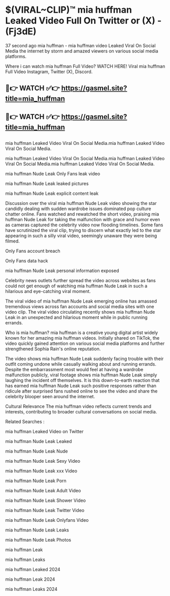 # $(VIRAL~CLIP)™ mia huffman Leaked Video Full On Twitter or (X) -(Fj3dE)
37 second ago mia huffman - mia huffman video Leaked Viral On Social Media the internet by storm and amazed viewers on various social media platforms.

Where i can watch mia huffman Full Video? WATCH HERE! Viral mia huffman Full Video Instagram, Twitter (X), Discord.

## 🔴👉 WATCH ✅👉 https://gasmel.site?title=mia_huffman
## 🔴👉 WATCH ✅👉 https://gasmel.site?title=mia_huffman
##
mia huffman Leaked Video Viral On Social Media.mia huffman Leaked Video Viral On Social Media.

mia huffman Leaked Video Viral On Social Media.mia huffman Leaked Video Viral On Social Media.mia huffman Leaked Video Viral On Social Media.

mia huffman Nude Leak Only Fans leak video

mia huffman Nude Leak leaked pictures

mia huffman Nude Leak explicit content leak

Discussion over the viral mia huffman Nude Leak video showing the star candidly dealing with sudden wardrobe issues dominated pop culture chatter online. Fans watched and rewatched the short video, praising mia huffman Nude Leak for taking the malfunction with grace and humor even as cameras captured the celebrity video now flooding timelines. Some fans have scrutinized the viral clip, trying to discern what exactly led to the star appearing in such a silly viral video, seemingly unaware they were being filmed.


Only Fans account breach

Only Fans data hack

mia huffman Nude Leak personal information exposed

Celebrity news outlets further spread the video across websites as fans could not get enough of watching mia huffman Nude Leak in such a hilarious and eye-catching viral moment.


The viral video of mia huffman Nude Leak emerging online has amassed tremendous views across fan accounts and social media sites with one video clip. The viral video circulating recently shows mia huffman Nude Leak in an unexpected and hilarious moment while in public running errands.


Who is mia huffman? mia huffman is a creative young digital artist widely known for her amazing mia huffman videos. Initially shared on TikTok, the video quickly gained attention on various social media platforms and further strengthened Sophia Rain's online reputation.

The video shows mia huffman Nude Leak suddenly facing trouble with their outfit coming undone while casually walking about and running errands. Despite the embarrassment most would feel at having a wardrobe malfunction publicly, viral footage shows mia huffman Nude Leak simply laughing the incident off themselves. It is this down-to-earth reaction that has earned mia huffman Nude Leak such positive responses rather than ridicule after surprised fans rushed online to see the video and share the celebrity blooper seen around the internet.

Cultural Relevance The mia huffman video reflects current trends and interests, contributing to broader cultural conversations on social media.

Related Searches :

mia huffman Leaked Video on Twitter

mia huffman Nude Leak Leaked

mia huffman Nude Leak Nude

mia huffman Nude Leak Sexy Video

mia huffman Nude Leak xxx Video

mia huffman Nude Leak Porn

mia huffman Nude Leak Adult Video

mia huffman Nude Leak Shower Video

mia huffman Nude Leak Twitter Video

mia huffman Nude Leak Onlyfans Video

mia huffman Nude Leak Leaks

mia huffman Nude Leak Photos

mia huffman Leak

mia huffman Leaks

mia huffman Leaked 2024

mia huffman Leak 2024

mia huffman Leaks 2024
